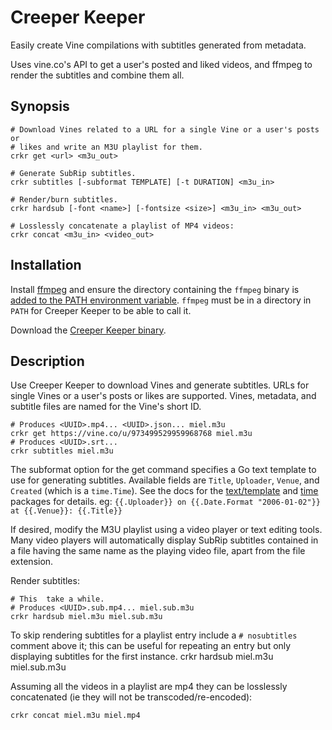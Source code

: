 # Creeper Keeper

Easily create Vine compilations with subtitles generated from metadata.

Uses vine.co's API to get a user's posted and liked videos, and ffmpeg to render the subtitles and combine them all.

## Synopsis

    # Download Vines related to a URL for a single Vine or a user's posts or
    # likes and write an M3U playlist for them.
    crkr get <url> <m3u_out>

    # Generate SubRip subtitles.
    crkr subtitles [-subformat TEMPLATE] [-t DURATION] <m3u_in>

    # Render/burn subtitles.
    crkr hardsub [-font <name>] [-fontsize <size>] <m3u_in> <m3u_out>

    # Losslessly concatenate a playlist of MP4 videos:
    crkr concat <m3u_in> <video_out>

## Installation

Install [ffmpeg](https://ffmpeg.org/download.html) and ensure the directory containing the `ffmpeg` binary is [added to the PATH environment variable](http://www.howtogeek.com/118594/how-to-edit-your-system-path-for-easy-command-line-access/). `ffmpeg` must be in a directory in `PATH` for Creeper Keeper to be able to call it.

Download the [Creeper Keeper binary](TODO).

## Description

Use Creeper Keeper to download Vines and generate subtitles. URLs for single Vines or a user's posts or likes are supported. Vines, metadata, and subtitle files are named for the Vine's short ID.

    # Produces <UUID>.mp4... <UUID>.json... miel.m3u
    crkr get https://vine.co/u/973499529959968768 miel.m3u
    # Produces <UUID>.srt...
    crkr subtitles miel.m3u

The subformat option for the get command specifies a Go text template to use for generating subtitles. Available fields are `Title`, `Uploader`, `Venue`, and `Created` (which is a `time.Time`). See the docs for the [text/template](https://golang.org/pkg/text/template/) and [time](https://golang.org/pkg/time/) packages for details. eg: `{{.Uploader}} on {{.Date.Format "2006-01-02"}} at {{.Venue}}: {{.Title}}`

If desired, modify the M3U playlist using a video player or text editing tools. Many video players will automatically display SubRip subtitles contained in a file having the same name as the playing video file, apart from the file extension.

Render subtitles:

    # This  take a while.
    # Produces <UUID>.sub.mp4... miel.sub.m3u
    crkr hardsub miel.m3u miel.sub.m3u

To skip rendering subtitles for a playlist entry include a `# nosubtitles` comment above it; this can be useful for repeating an entry but only displaying subtitles for the first instance.    crkr hardsub miel.m3u miel.sub.m3u

Assuming all the videos in a playlist are mp4 they can be losslessly concatenated (ie they will not be transcoded/re-encoded):

    crkr concat miel.m3u miel.mp4
